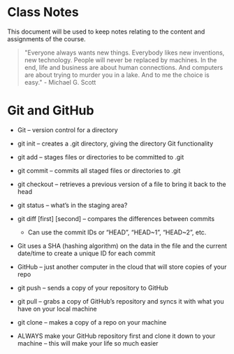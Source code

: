 # Class Notes
This document will be used to keep notes relating to the content and assignments of the course.

> "Everyone always wants new things. Everybody likes new inventions, new technology. People will never be replaced by machines. In the end, life and business are about human connections. And computers are about trying to murder you in a lake. And to me the choice is easy." - Michael G. Scott

# Git and GitHub
* Git – version control for a directory
* git init – creates a .git directory, giving the directory Git functionality
* git add – stages files or directories to be committed to .git
* git commit – commits all staged files or directories to .git
* git checkout – retrieves a previous version of a file to bring it back to the head
* git status – what’s in the staging area?
* git diff [first] [second] – compares the differences between commits
    * Can use the commit IDs or “HEAD”, “HEAD~1”, “HEAD~2”, etc.
* Git uses a SHA (hashing algorithm) on the data in the file and the current date/time to create a unique ID for each commit

* GitHub – just another computer in the cloud that will store copies of your repo
* git push – sends a copy of your repository to GitHub
* git pull – grabs a copy of GitHub’s repository and syncs it with what you have on your local machine
* git clone – makes a copy of a repo on your machine
* ALWAYS make your GitHub repository first and clone it down to your machine – this will make your life so much easier

